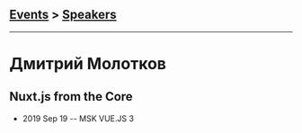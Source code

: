 ## [Events](../README.md) > [Speakers](../speakers.md)
---

# Дмитрий Молотков

## Nuxt.js from the Core
- 2019 Sep 19 -- MSK VUE.JS 3    
